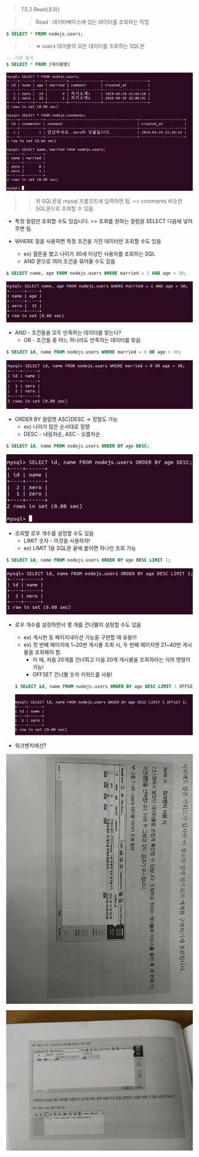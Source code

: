> 7.5.2 Read(조회)

>> Read : 데이터베이스에 있는 데이터를 조회하는 작업 
```sql
$ SELECT * FROM nodejs.users;
```
>> => users 테이블의 모든 데이터를 조회하는 SQL문
```sql
-- 기본 형식
$ SELECT * FROM [테이블명]
```

![Read의 결과](./images/Read.png)

>> 위 SQL문을 mysql 프롬프트에 입력하면 됨. => comments 비슷한 SQL문으로 조회할 수 있음.

* 특정 컬럼만 조회할 수도 있습니다. => 조회를 원하는 컬럼을 SELECT 다음에 넣어주면 됨.

* WHERE 절을 사용하면 특정 조건을 가진 데이터만 조회할 수도 있음 
    * ex) 결혼을 했고 나이가 30세 이상인 사용자를 조회하는 SQL
    * AND 문으로 여러 조건을 묶어줄 수도 있음
```sql
$ SELECT name, age FROM nodejs.users WHERE married = 1 AND age > 30;
```
![WHERE 절을 사용한 SELECT](./images/selectwhere.png)

* AND - 조건들을 모두 만족하는 데이터를 찾는다?
    * OR - 조건들 중 어느 하나라도 만족하는 데이터를 찾음
```sql
$ SELECT id, name FROM nodejs.users WHERE married = 0 OR age > 30;
```
![WHERE절에 OR추가](./images/selectWhereor.png)

* ORDER BY 컬럼명 ASC|DESC -> 정렬도 가능 
    * ex) 나이가 많은 순서대로 정렬
    * DESC - 내림차순, ASC - 오름차순
```sql
$ SELECT id, name FROM nodejs.users ORDER BY age DESC;
```
![ORDER BY를 사용한 정렬](./images/orderby.png)

* 조회할 로우 개수를 설정할 수도 있음 
    * LIMIT 숫자 - 이것을 사용하자!
    * ex) LIMIT 1을 SQL문 끝에 붙이면 하나만 조회 가능 
```sql
$ SELECT id, name FROM nodejs.users ORDER BY age DESC LIMIT 1;
```
![LIMIT을 사용한 정렬](./images/ORDERBYLIMIT.png)

* 로우 개수를 설정하면서 몇 개를 건너뛸지 설정할 수도 있음 
    * ex) 게시판 등 페이지네이션 기능을 구현할 때 유용!!!
    * ex) 첫 번째 페이지에 1~20번 게시물 조회 시, 두 번째 페이지엔 21~40번 게시물을 조회해야 함.
        * 이 때, 처음 20개를 건너뛰고 다음 20개 게시물을 조회하라는 식의 명령이 가능!
        * OFFSET 건너뛸 숫자 키워드를 사용!
    ```sql
    $ SELECT id, name FROM nodejs.users ORDER BY age DESC LIMIT 1 OFFSET 1;
    ```
    ![OFFSET을 통한 건너뜀](./images/offset.png)


* 워크벤치에선?

![데이터 확인](./images/find.jpg)

![Query 실행](./images/find2.jpg)